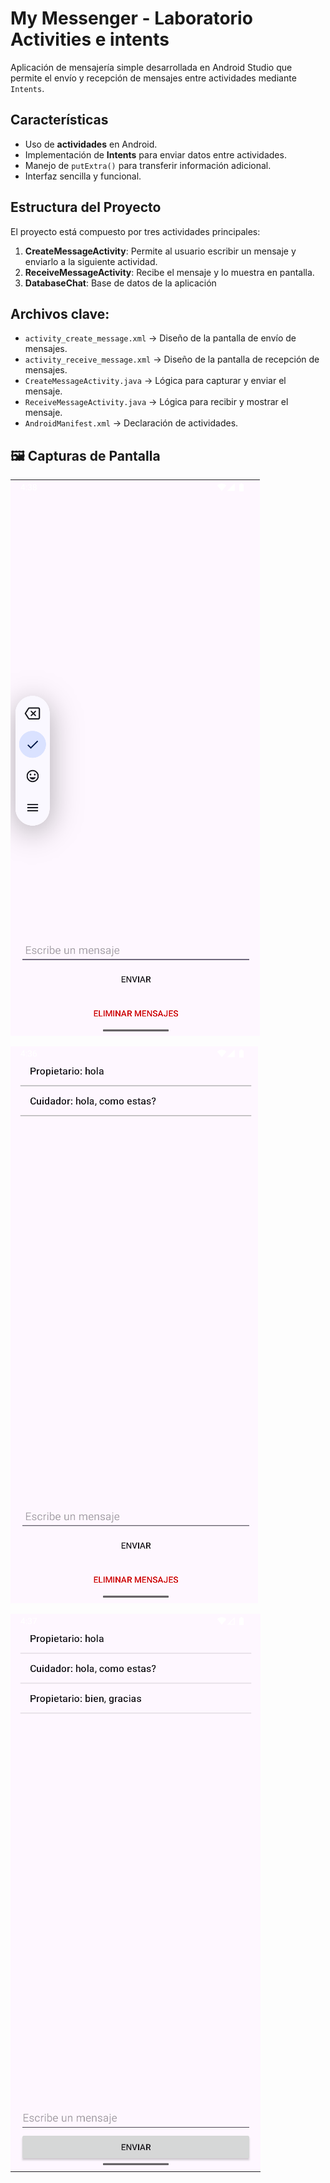 # My Messenger - Laboratorio Activities e intents

Aplicación de mensajería simple desarrollada en Android Studio que permite el envío y recepción de mensajes entre actividades mediante `Intents`.

## Características
- Uso de **actividades** en Android.
- Implementación de **Intents** para enviar datos entre actividades.
- Manejo de `putExtra()` para transferir información adicional.
- Interfaz sencilla y funcional.

## Estructura del Proyecto
El proyecto está compuesto por tres actividades principales:
1. **CreateMessageActivity**: Permite al usuario escribir un mensaje y enviarlo a la siguiente actividad.
2. **ReceiveMessageActivity**: Recibe el mensaje y lo muestra en pantalla.
3. **DatabaseChat**: Base de datos de la aplicación

## Archivos clave:
- `activity_create_message.xml` → Diseño de la pantalla de envío de mensajes.
- `activity_receive_message.xml` → Diseño de la pantalla de recepción de mensajes.
- `CreateMessageActivity.java` → Lógica para capturar y enviar el mensaje.
- `ReceiveMessageActivity.java` → Lógica para recibir y mostrar el mensaje.
- `AndroidManifest.xml` → Declaración de actividades.

## 🖼️ Capturas de Pantalla
![imagen0](img/0.png)

![imagen1](img/1.png)

![imagen2](img/2.png)


